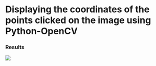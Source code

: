 # Displaying the coordinates of the points clicked on the image using Python-OpenCV


### Results


<img src="https://github.com/noorkhokhar99/human-activity-recognition/blob/main/Screen%20Shot%201444-04-07%20at%202.03.38%20AM.png">


